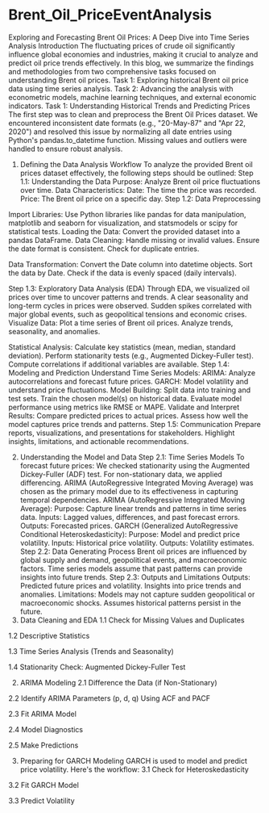 # Brent_Oil_PriceEventAnalysis
Exploring and Forecasting Brent Oil Prices: A Deep Dive into Time Series Analysis
Introduction
The fluctuating prices of crude oil significantly influence global economies and industries, making it crucial to analyze and predict oil price trends effectively. In this blog, we summarize the findings and methodologies from two comprehensive tasks focused on understanding Brent oil prices.
Task 1: Exploring historical Brent oil price data using time series analysis.
Task 2: Advancing the analysis with econometric models, machine learning techniques, and external economic indicators.
Task 1: Understanding Historical Trends and Predicting Prices
The first step was to clean and preprocess the Brent Oil Prices dataset. We encountered inconsistent date formats (e.g., "20-May-87" and "Apr 22, 2020") and resolved this issue by normalizing all date entries using Python's pandas.to_datetime function. Missing values and outliers were handled to ensure robust analysis.
1. Defining the Data Analysis Workflow
To analyze the provided Brent oil prices dataset effectively, the following steps should be outlined:
Step 1.1: Understanding the Data
Purpose: Analyze Brent oil price fluctuations over time.
Data Characteristics:
Date: The time the price was recorded.
Price: The Brent oil price on a specific day.
Step 1.2: Data Preprocessing

Import Libraries: Use Python libraries like pandas for data manipulation, matplotlib and seaborn for visualization, and statsmodels or scipy for statistical tests.
Loading the Data: Convert the provided dataset into a pandas DataFrame.
Data Cleaning:
Handle missing or invalid values.
Ensure the date format is consistent.
Check for duplicate entries.

Data Transformation:
Convert the Date column into datetime objects.
Sort the data by Date.
Check if the data is evenly spaced (daily intervals).

Step 1.3: Exploratory Data Analysis (EDA)
Through EDA, we visualized oil prices over time to uncover patterns and trends. A clear seasonality and long-term cycles in prices were observed. Sudden spikes correlated with major global events, such as geopolitical tensions and economic crises.
Visualize Data:
Plot a time series of Brent oil prices.
Analyze trends, seasonality, and anomalies.

Statistical Analysis:
Calculate key statistics (mean, median, standard deviation).
Perform stationarity tests (e.g., Augmented Dickey-Fuller test).
Compute correlations if additional variables are available.
Step 1.4: Modeling and Prediction
Understand Time Series Models:
ARIMA: Analyze autocorrelations and forecast future prices.
GARCH: Model volatility and understand price fluctuations.
Model Building:
Split data into training and test sets.
Train the chosen model(s) on historical data.
Evaluate model performance using metrics like RMSE or MAPE.
Validate and Interpret Results:
Compare predicted prices to actual prices.
Assess how well the model captures price trends and patterns.
Step 1.5: Communication
Prepare reports, visualizations, and presentations for stakeholders.
Highlight insights, limitations, and actionable recommendations.

2. Understanding the Model and Data
Step 2.1: Time Series Models
To forecast future prices:
We checked stationarity using the Augmented Dickey-Fuller (ADF) test.
For non-stationary data, we applied differencing.
ARIMA (AutoRegressive Integrated Moving Average) was chosen as the primary model due to its effectiveness in capturing temporal dependencies.
ARIMA (AutoRegressive Integrated Moving Average):
Purpose: Capture linear trends and patterns in time series data.
Inputs: Lagged values, differences, and past forecast errors.
Outputs: Forecasted prices.
GARCH (Generalized AutoRegressive Conditional Heteroskedasticity):
Purpose: Model and predict price volatility.
Inputs: Historical price volatility.
Outputs: Volatility estimates.
Step 2.2: Data Generating Process
Brent oil prices are influenced by global supply and demand, geopolitical events, and macroeconomic factors.
Time series models assume that past patterns can provide insights into future trends.
Step 2.3: Outputs and Limitations
Outputs:
Predicted future prices and volatility.
Insights into price trends and anomalies.
Limitations:
Models may not capture sudden geopolitical or macroeconomic shocks.
Assumes historical patterns persist in the future.
1. Data Cleaning and EDA
1.1 Check for Missing Values and Duplicates

1.2 Descriptive Statistics


1.3 Time Series Analysis (Trends and Seasonality)


1.4 Stationarity Check: Augmented Dickey-Fuller Test


2. ARIMA Modeling
2.1 Difference the Data (if Non-Stationary)

2.2 Identify ARIMA Parameters (p, d, q) Using ACF and PACF

2.3 Fit ARIMA Model



2.4 Model Diagnostics

2.5 Make Predictions

3. Preparing for GARCH Modeling
GARCH is used to model and predict price volatility. Here's the workflow:
3.1 Check for Heteroskedasticity

3.2 Fit GARCH Model


3.3 Predict Volatility

